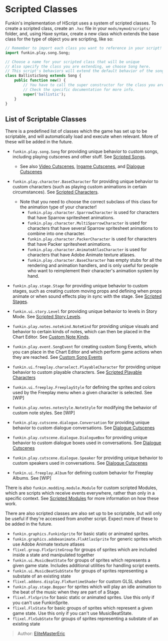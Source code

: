 [tags]: / "advanced,hscript"

# Scripted Classes

Funkin's implementation of HScript uses a system of scripted classes. To create a scripted class, create an `.hxc` file in your `mods/mymod/scripts/` folder, and, using Haxe syntax, create a new class which extends the base class for the type of object you are scripting, like so:

```haxe
// Remember to import each class you want to reference in your script!
import funkin.play.song.Song;

// Choose a name for your scripted class that will be unique
// Also specify the class you are extending, we choose Song here.
// This script's behaviors will extend the default behavior of the song.
class BallisticSong extends Song {
	public function new() {
        // You have to call the super constructor for the class you are extending, which may have different parameters.
        // Check the specific documentation for more info.
		super('ballistic');
	}
}
```

## List of Scriptable Classes

There is a predefined list of classes which the game has set up to be scriptable, and will automatically load and execute when relevant. More of these will be added in the future.

- `funkin.play.song.Song` for providing unique behavior to custom songs, including playing cutscenes and other stuff. See [Scripted Songs](03.ScriptedSongs.md).
  - See also [Video Cutscenes](09.VideoCutscenes.md), [Ingame Cutscenes](21-scripted-classes/21-04-ingame-cutscenes.md), and [Dialogue Cutscenes](08.DialogueCutscenes.md)
- `funkin.play.character.BaseCharacter` for providing unique behavior to custom characters (such as playing custom animations in certain circumstances). See [Scripted Characters](04.ScriptedCharacters.md).
  - Note that you need to choose the correct subclass of this class for the animation type of your character!
    - `funkin.play.character.SparrowCharacter` is used for characters that have Sparrow spritesheet animations.
    - `funkin.play.character.MultiSparrowCharacter` is used for characters that have several Sparrow spritesheet animations to combine into one character.
    - `funkin.play.character.PackerCharacter` is used for characters that have Packer spritesheet animations.
    - `funkin.play.character.AnimateAtlasCharacter` is used for characters that have Adobe Animate texture atlases.
    - `funkin.play.character.BaseCharacter` has empty stubs for all the rendering and animation handlers, and is only useful for people who want to reimplement their character's animation system by hand.

- `funkin.play.stage.Stage` for providing unique behavior to custom stages, such as creating custom moving props and defining when props animate or when sound effects play in sync with the stage. See [Scripted Stages](21-scripted-classes/24-06-scripted-stages.md).
- `funkin.ui.story.Level` for providing unique behavior to levels in Story Mode. See [Scripted Story Levels](21-scripted-classes/25-07-scripted-story-levels.md).
- `funkin.play.notes.notekind.NoteKind` for providing unique visuals and behavior to certain kinds of notes, which can then be placed in the Chart Editor. See [Custom Note Kinds](21-scripted-classes/26-00-custom-note-kinds.md).
- `funkin.play.event.SongEvent` for creating custom Song Events, which you can place in the Chart Editor and which perform game actions when they are reached. See [Custom Song Events](21-scripted-classes/28-00-custom-note-kinds.md)
- `funkin.ui.freeplay.charselect.PlayableCharacter` for providing unique behavior to custom playable characters. See [Scripted Playable Characters](5.ScriptedPlayableCharacters.md)
- `funkin.ui.freeplay.FreeplayStyle` for defining the sprites and colors used by the Freeplay menu when a given character is selected. See [WIP]
- `funkin.play.notes.notestyle.NoteStyle` for modifying the behavior of custom note styles. See [WIP]
- `funkin.play.cutscene.dialogue.Conversation` for providing unique behavior to custom dialogue conversations. See [Dialogue Cutscenes](08.DialogueCutscenes.md)
- `funkin.play.cutscene.dialogue.DialogueBox` for providing unique behavior to custom dialogue boxes used in conversations. See [Dialogue Cutscenes](08.DialogueCutscenes.md)
- `funkin.play.cutscene.dialogue.Speaker` for providing unique behavior to custom speakers used in conversations. See [Dialogue Cutscenes](08.DialogueCutscenes.md)
- `funkin.ui.freeplay.Album` for defining custom behavior for Freeplay Albums. See [WIP]

There is also `funkin.modding.module.Module` for custom scripted Modules, which are scripts which receive events everywhere, rather than only in a specific context. See [Scripted Modules](../Expert/01.ScriptedModules.md) for more information on how these work.

There are also scripted classes are also set up to be scriptable, but will only be useful if they're accessed from another script. Expect more of these to be added in the future.

- `funkin.graphics.FunkinSprite` for basic static or animated sprites.
- `funkin.graphics.adobeanimate.FlxAtlasSprite` for generic sprites which use Adobe Animate texture atlases
- `flixel.group.FlxSpriteGroup` for groups of sprites which are included inside a state and manipulated together
- `funkin.ui.MusicBeatState` for groups of sprites which represents a given game state. Includes additional utilities for handling script events.
- `funkin.ui.MusicBeatSubState` for groups of sprites representing a substate of an existing state
- `flixel.addons.display.FlxRuntimeShader` for custom GLSL shaders
- `funkin.play.stage.Bopper` for sprites which will play an idle animation to the beat of the music when they are part of a Stage.
- `flixel.FlxSprite` for basic static or animated sprites. Use this only if you can't use FunkinSprite.
- `flixel.FlxState` for basic groups of sprites which represent a given game state. Use this only if you can't use MusicBeatState.
- `flixel.FlxSubState` for groups of sprites representing a substate of an existing state

> Author: [EliteMasterEric](https://github.com/EliteMasterEric)
